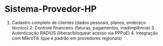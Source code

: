 # Sistema-Provedor-HP
1. Cadastro completo de clientes (dados pessoais, planos, endereço técnico) 2. Controle financeiro (faturas, pagamentos, inadimplência) 3. Autenticação RADIUS (liberar/bloquear acesso via PPPoE) 4. Integração com MikroTik (que é padrão em provedores regionais)
